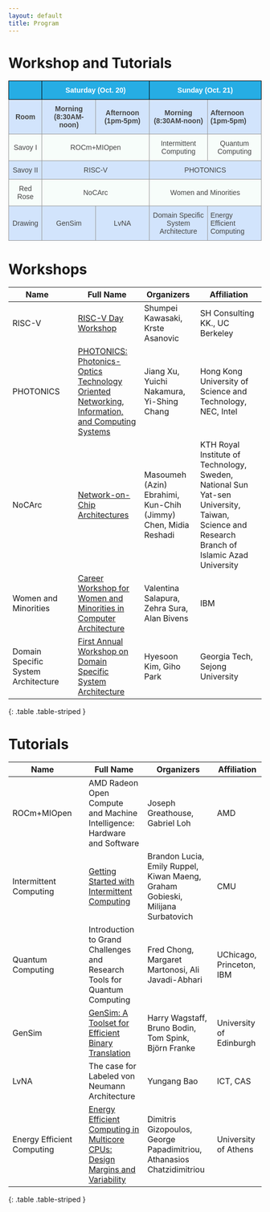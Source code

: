 ```yaml
---
layout: default
title: Program
---
```

# Workshop and Tutorials

<style type="text/css">
.tg  {border-collapse:collapse;border-spacing:0;border-color:#999;}
.tg td{font-family:Arial, sans-serif;font-size:14px;padding:10px 5px;border-style:solid;border-width:1px;overflow:hidden;word-break:normal;border-color:#999;color:#444;background-color:#F7FDFA;}
.tg th{font-family:Arial, sans-serif;font-size:14px;font-weight:normal;padding:10px 5px;border-style:solid;border-width:1px;overflow:hidden;word-break:normal;border-color:black;color:#fff;background-color:#26ADE4;}
.tg .tg-0rnh{background-color:#D2E4FC;font-weight:bold;text-align:center}
.tg .tg-s6z2{text-align:center}
.tg .tg-vn4c{background-color:#D2E4FC}
.tg .tg-vv7f{background-color:#D2E4FC;font-weight:bold}
.tg .tg-hgcj{font-weight:bold;text-align:center}
.tg .tg-5hgy{background-color:#D2E4FC;text-align:center}
</style>

<table class="tg">
  <tr>
    <th class="tg-s6z2"></th>
    <th class="tg-hgcj" colspan="2">Saturday (Oct. 20) </th>
    <th class="tg-hgcj" colspan="2">Sunday (Oct. 21) </th>
  </tr>
  <!-- <tr>
    <th class="tg-hgcj" colspan="5"> Breakfast (7:30-8:30AM). Lunch (12-1pm). Break (3-3:30pm) </th>
  </tr> -->
  <tr>
    <td class="tg-0rnh">Room</td>
    <td class="tg-0rnh">Morning (8:30AM-noon)</td>
    <td class="tg-0rnh">Afternoon (1pm-5pm)</td>
    <td class="tg-0rnh">Morning (8:30AM-noon)</td>
    <td class="tg-vv7f">Afternoon (1pm-5pm)</td>
  </tr>
  <tr>
    <td class="tg-s6z2">Savoy I</td>
    <td class="tg-s6z2" colspan="2">ROCm+MIOpen</td>
    <td class="tg-s6z2">Intermittent<br>Computing</td>
    <td class="tg-s6z2">Quantum<br>Computing</td>
  </tr>
  <tr>
    <td class="tg-5hgy">Savoy II</td>
    <td class="tg-5hgy" colspan="2">RISC-V</td>
    <td class="tg-5hgy" colspan="2">PHOTONICS</td>
  </tr>
  <tr>
    <td class="tg-s6z2">Red Rose</td>
    <td class="tg-s6z2" colspan="2">NoCArc</td>
    <td class="tg-s6z2" colspan="2">Women and Minorities</td>
  </tr>
  <tr>
    <td class="tg-5hgy">Drawing</td>
    <td class="tg-5hgy">GenSim</td>
    <td class="tg-5hgy">LvNA</td>
    <td class="tg-5hgy">Domain Specific<br>System<br>Architecture</td>
    <td class="tg-vn4c">Energy Efficient<br>Computing</td>
  </tr>
</table>



# Workshops


| Name                     	|   	| Full Name                                                               	| Organizers                                                          	| Affiliation                            	|
|--------------------------	|---	|-------------------------------------------------------------------------	|---------------------------------------------------------------------	|----------------------------------------	|
| RISC-V       	|   	| [RISC-V Day Workshop](https://riscv.tokyo/2017/en/micro-51-fukuoka-oct-20-2018/)            	| Shumpei Kawasaki,  Krste Asanovic                      	| SH Consulting KK., UC Berkeley                              	|
| PHOTONICS           	|   	| [PHOTONICS: Photonics-Optics Technology Oriented Networking, Information, and Computing Systems](https://www.ece.ust.hk/~eexu/PHOTONICS.html)       | Jiang Xu,  Yuichi Nakamura,  Yi-Shing Chang                                              | Hong Kong University of Science and Technology, NEC, Intel                	|
| NoCArc  	|   	|[Network-on-Chip Architectures](http://www.nocarc.org/)      	| Masoumeh (Azin) Ebrahimi, Kun-Chih (Jimmy) Chen, Midia Reshadi                  	| KTH Royal Institute of Technology, Sweden, National Sun Yat-sen University, Taiwan, Science and Research Branch of Islamic Azad University                              	|
| Women and Minorities  	|   	| [Career Workshop for Women and Minorities in Computer Architecture](https://www.cs.virginia.edu/~smk9u/cwwmca2018/cwwmca.html) 	| Valentina Salapura,  Zehra Sura, Alan Bivens	| IBM                        	|
| Domain Specific System Architecture 	|   	| [First Annual Workshop on Domain Specific System Architecture](http://prism.sejong.ac.kr/dossa-1)  	| Hyesoon Kim, Giho Park                  	| Georgia Tech, Sejong University         	|
{: .table .table-striped }


# Tutorials


| Name                      |     | Full Name                                                                 | Organizers                                                            | Affiliation                             |
|-------------------------- |---  |-------------------------------------------------------------------------  |---------------------------------------------------------------------  |---------------------------------------- |
| ROCm+MIOpen              |     | AMD Radeon Open Compute and Machine Intelligence: Hardware and Software                                             | Joseph Greathouse, Gabriel Loh                 | AMD  |
| Intermittent Computing              |     | [Getting Started with Intermittent Computing](https://cmuabstract.github.io/intermittence_tutorial/) | Brandon Lucia, Emily Ruppel, Kiwan Maeng, Graham Gobieski, Milijana Surbatovich  | CMU                 |
| Quantum Computing    |     | Introduction to Grand Challenges and Research Tools for Quantum Computing   |   Fred Chong, Margaret Martonosi, Ali Javadi-Abhari   | UChicago, Princeton, IBM                         |
| GenSim                |     | [GenSim: A Toolset for Efficient Binary Translation](http://www.gensim.org/)     | Harry Wagstaff, Bruno Bodin, Tom Spink, Björn Franke                                         | University of Edinburgh                               |
| LvNA                |     | The case for Labeled von Neumann Architecture      | Yungang Bao            | ICT, CAS     |
| Energy Efficient Computing         |     | [Energy Efficient Computing in Multicore CPUs: Design Margins and Variability](http://micro51.tutorial.di.uoa.gr/)     | Dimitris Gizopoulos, George Papadimitriou, Athanasios Chatzidimitriou     | University of Athens                         |
{: .table .table-striped }






